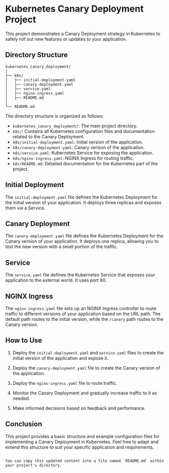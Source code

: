 # Kubernetes Canary Deployment Project

This project demonstrates a Canary Deployment strategy in Kubernetes to safely roll out new features or updates to your application.

## Directory Structure

```plaintext
kubernetes_canary_deployment/
│
├── k8s/
│   ├── initial-deployment.yaml
│   ├── canary-deployment.yaml
│   ├── service.yaml
│   ├── nginx-ingress.yaml
│   ├── README.md
│
└── README.md
```

The directory structure is organized as follows:

- `kubernetes_canary_deployment/`: The main project directory.
- `k8s/`: Contains all Kubernetes configuration files and documentation related to the Canary Deployment.
- `k8s/initial-deployment.yaml`: Initial version of the application.
- `k8s/canary-deployment.yaml`: Canary version of the application.
- `k8s/service.yaml`: Kubernetes Service for exposing the application.
- `k8s/nginx-ingress.yaml`: NGINX Ingress for routing traffic.
- `k8s/README.md`: Detailed documentation for the Kubernetes part of the project.

## Initial Deployment

The `initial-deployment.yaml` file defines the Kubernetes Deployment for the initial version of your application. It deploys three replicas and exposes them via a Service.

## Canary Deployment

The `canary-deployment.yaml` file defines the Kubernetes Deployment for the Canary version of your application. It deploys one replica, allowing you to test the new version with a small portion of the traffic.

## Service

The `service.yaml` file defines the Kubernetes Service that exposes your application to the external world. It uses port 80.

## NGINX Ingress

The `nginx-ingress.yaml` file sets up an NGINX Ingress controller to route traffic to different versions of your application based on the URL path. The default path routes to the initial version, while the `/canary` path routes to the Canary version.

## How to Use

1. Deploy the `initial-deployment.yaml` and `service.yaml` files to create the initial version of the application and expose it.

2. Deploy the `canary-deployment.yaml` file to create the Canary version of the application.

3. Deploy the `nginx-ingress.yaml` file to route traffic.

4. Monitor the Canary Deployment and gradually increase traffic to it as needed.

5. Make informed decisions based on feedback and performance.

## Conclusion

This project provides a basic structure and example configuration files for implementing a Canary Deployment in Kubernetes. Feel free to adapt and extend this structure to suit your specific application and requirements.
```

You can copy this updated content into a file named `README.md` within your project's directory.